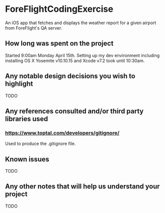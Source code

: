 # ForeFlightCodingExercise
An iOS app that fetches and displays the weather report for a given airport from ForeFlight's QA server.

## How long was spent on the project

Started 9:00am Monday April 15th. Setting up my dev environment including installing OS X Yosemite v10.10.15 and Xcode v7.2 took until 10:30am.

## Any notable design decisions you wish to highlight

TODO

## Any references consulted and/or third party libraries used

### https://www.toptal.com/developers/gitignore/

Used to produce the .gitignore file.

## Known issues

TODO

## Any other notes that will help us understand your project

TODO
